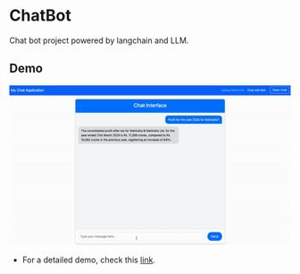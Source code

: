# ChatBot
Chat bot project powered by langchain and LLM.

## Demo

![ScreenRecording2024-10-16at7.28.29PM-ezgif.com-speed.gif](static%2FScreenRecording2024-10-16at7.28.29PM-ezgif.com-speed.gif)

- For a detailed demo, check this [link](https://loom.com/share/folder/8c30a14b97e247419fc268cc5174206c).